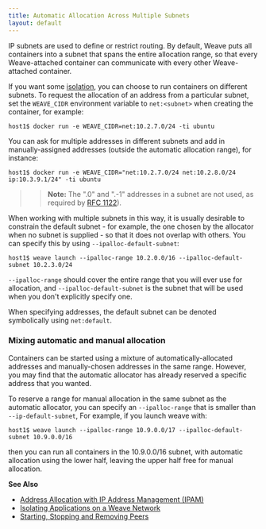 ```yaml
---
title: Automatic Allocation Across Multiple Subnets
layout: default
---
```



IP subnets are used to define or restrict routing. By default, Weave
puts all containers into a subnet that spans the entire allocation
range, so that every Weave-attached container can communicate with every other
Weave-attached container.

If you want some [isolation](/site/using-weave/isolating-applications.md), you
can choose to run containers on different subnets.  To request the
allocation of an address from a particular subnet, set the
`WEAVE_CIDR` environment variable to `net:<subnet>` when creating the
container, for example:

    host1$ docker run -e WEAVE_CIDR=net:10.2.7.0/24 -ti ubuntu

You can ask for multiple addresses in different subnets and add in
manually-assigned addresses (outside the automatic allocation range),
for instance:

    host1$ docker run -e WEAVE_CIDR="net:10.2.7.0/24 net:10.2.8.0/24 ip:10.3.9.1/24" -ti ubuntu

>>**Note:** The ".0" and ".-1" addresses in a subnet are not used, as required by
[RFC 1122](https://tools.ietf.org/html/rfc1122#page-29)).

When working with multiple subnets in this way, it is usually
desirable to constrain the default subnet - for example, the one chosen by the
allocator when no subnet is supplied - so that it does not overlap
with others. You can specify this by using `--ipalloc-default-subnet`:

    host1$ weave launch --ipalloc-range 10.2.0.0/16 --ipalloc-default-subnet 10.2.3.0/24

`--ipalloc-range` should cover the entire range that you will ever use
for allocation, and `--ipalloc-default-subnet` is the subnet that will
be used when you don't explicitly specify one.

When specifying addresses, the default subnet can be denoted
symbolically using `net:default`.


### <a name="manual"></a>Mixing automatic and manual allocation

Containers can be started using a mixture of automatically-allocated
addresses and manually-chosen addresses in the same range. However, you may
find that the automatic allocator has already reserved a specific
address that you wanted.

To reserve a range for manual allocation in the same subnet as the
automatic allocator, you can specify an
`--ipalloc-range` that is smaller than `--ip-default-subnet`, For
example, if you launch weave with:

    host1$ weave launch --ipalloc-range 10.9.0.0/17 --ipalloc-default-subnet 10.9.0.0/16

then you can run all containers in the 10.9.0.0/16 subnet, with
automatic allocation using the lower half, leaving the upper half free
for manual allocation.


**See Also**

 * [Address Allocation with IP Address Management (IPAM)](/site/ipam/overview-init-ipam.md)
 * [Isolating Applications on a Weave Network](/site/using-weave/isolating-applications.md)
 * [Starting, Stopping and Removing Peers](/site/ipam/stop-remove-peers-ipam.md)